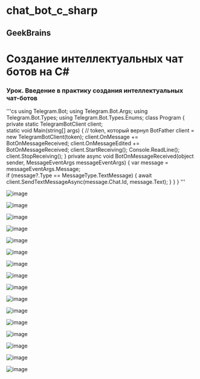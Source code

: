 # chat_bot_c_sharp
GeekBrains
---

# Создание интеллектуальных чат ботов на C#

### Урок. Введение в практику создания интеллектуальных чат-ботов

'''cs
using Telegram.Bot;
using Telegram.Bot.Args;
using Telegram.Bot.Types;
using Telegram.Bot.Types.Enums;
class Program
{
	private static TelegramBotClient client;	
	static void Main(string[] args)
	{
// token, который вернул BotFather
		client = new TelegramBotClient(token);
		client.OnMessage += BotOnMessageReceived;
		client.OnMessageEdited += BotOnMessageReceived;
		client.StartReceiving();
		Console.ReadLine();
		client.StopReceiving(); 
	} 
private async void BotOnMessageReceived(object sender, MessageEventArgs messageEventArgs)
{
var message = messageEventArgs.Message;         
if (message?.Type == MessageType.TextMessage)
{
await client.SendTextMessageAsync(message.Chat.Id, message.Text);
}
} 
}
'''

![image](https://github.com/user-attachments/assets/3fc79a89-7c13-4eb5-88cb-5da0df7e846d)

![image](https://github.com/user-attachments/assets/8bd353eb-0aa2-44a3-bd07-25b61671291d)

![image](https://github.com/user-attachments/assets/32b565a0-8deb-4c8b-ab82-d5d93cc70868)

![image](https://github.com/user-attachments/assets/39c82111-4368-41e0-9e65-2862c56508c4)

![image](https://github.com/user-attachments/assets/86866b6f-e93d-4c91-8ff8-039746745ab5)

![image](https://github.com/user-attachments/assets/8b0ed17e-8960-4526-a052-71bd19525068)

![image](https://github.com/user-attachments/assets/f56f232c-287b-44ce-9181-c71f9271890e)

![image](https://github.com/user-attachments/assets/f4611377-640f-4b5d-b379-081f4552cb2c)

![image](https://github.com/user-attachments/assets/44e8da01-de34-40c3-b842-2067fc684733)

![image](https://github.com/user-attachments/assets/1e3184b8-2f43-404f-8a50-615a40b2bed6)

![image](https://github.com/user-attachments/assets/a2b90da2-c703-414a-a79b-18fc4af4ff1b)

![image](https://github.com/user-attachments/assets/f8558736-4f7e-4b9c-957b-d2f1611e2378)

![image](https://github.com/user-attachments/assets/e484464c-a833-43e5-ada4-21f4641b976b)

![image](https://github.com/user-attachments/assets/3e870213-8874-4a46-ad44-900e5bf5329c)

![image](https://github.com/user-attachments/assets/27eb50bd-6c80-4542-bae3-37aadcb9356f)

![image](https://github.com/user-attachments/assets/ab155884-0114-411e-aeb6-08ab44ad887a)

